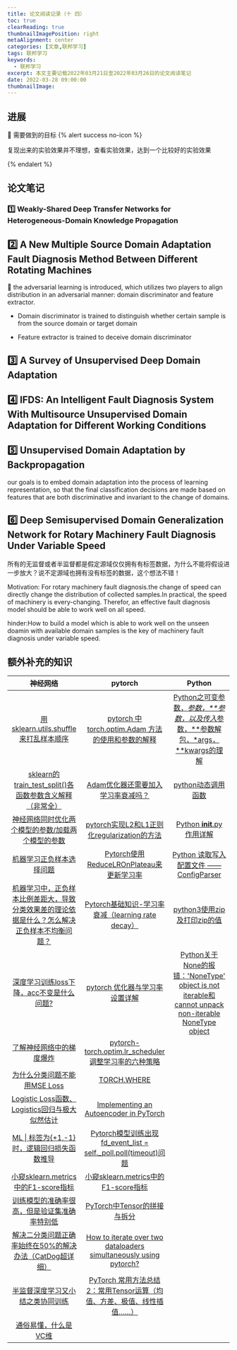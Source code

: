 ```yaml
---
title: 论文阅读记录（十 四）
toc: true
clearReading: true
thumbnailImagePosition: right
metaAlignment: center
categories: [文章,联邦学习]
tags: 联邦学习
keywords:
  - 联邦学习
excerpt: 本文主要记载2022年03月21日至2022年03月26日的论文阅读笔记
date: 2022-03-28 09:00:00
thumbnailImage:
---
```

<!-- toc -->

## 进展
:dart: 需要做到的目标
{% alert success no-icon %}

复现出来的实验效果并不理想，查看实验效果，达到一个比较好的实验效果

{% endalert %}

## 论文笔记



### :one: Weakly-Shared Deep Transfer Networks for Heterogeneous-Domain Knowledge Propagation



## :two: A New Multiple Source Domain Adaptation Fault Diagnosis Method Between Different Rotating Machines

:dart: the adversarial learning is introduced, which utilizes two players to align distribution in an adversarial manner: domain discriminator and feature extractor.

- Domain discriminator is trained to distinguish whether certain sample is from the source domain or target domain

- Feature extractor is trained to deceive domain discriminator

## :three: A Survey of Unsupervised Deep Domain Adaptation



## :four: IFDS: An Intelligent Fault Diagnosis System With Multisource Unsupervised Domain Adaptation for Different Working Conditions





## :five: Unsupervised Domain Adaptation by Backpropagation

our goals is to embed domain adaptation into the process of learning representation, so that the final classification decisions are made based on features that are both discriminative and invariant to the change of domains.



## :six: Deep Semisupervised Domain Generalization Network for Rotary Machinery Fault Diagnosis Under Variable Speed

所有的无监督或者半监督都是假定源域仅仅拥有有标签数据，为什么不能将假设进一步放大？说不定源域也拥有没有标签的数据，这个想法不错！

Motivation: For rotary machinery fault diagnosis.the change of speed can directly change the distribution of collected samples.In practical, the speed of machinery is every-changing. Therefor, an effective fault diagnosis model should be able to work well on all speed.

hinder:How to build a model which is able to work well on the unseen doamin with available domain samples is the key of machinery fault diagnosis under variable speed.





## 额外补充的知识

|                           神经网络                           |                           pytorch                            |                            Python                            |
| :----------------------------------------------------------: | :----------------------------------------------------------: | :----------------------------------------------------------: |
| [用 sklearn.utils.shuffle 来打乱样本顺序](https://blog.csdn.net/qq_36758914/article/details/105552444) | [pytorch 中 torch.optim.Adam 方法的使用和参数的解释](https://blog.csdn.net/Ibelievesunshine/article/details/99624645) | [Python之可变参数，*参数，**参数，以及传入*参数，**参数解包，*args，**kwargs的理解](https://blog.csdn.net/cadi2011/article/details/84871401) |
| [sklearn的train_test_split()各函数参数含义解释（非常全）](https://www.cnblogs.com/Yanjy-OnlyOne/p/11288098.html) | [Adam优化器还需要加入学习率衰减吗？](https://www.cnblogs.com/wuliytTaotao/p/11101652.html) | [python动态调用函数](https://blog.csdn.net/liereli/article/details/79799029) |
| [神经网络同时优化两个模型的参数/加载两个模型的参数](https://blog.csdn.net/leiduifan6944/article/details/103757417) | [pytorch实现L2和L1正则化regularization的方法](https://blog.csdn.net/guyuealian/article/details/88426648) | [Python __init__.py 作用详解](https://www.jianshu.com/p/73f7fbf75183) |
| [机器学习正负样本选择问题](https://blog.csdn.net/songhao22/article/details/82320398) | [Pytorch使用ReduceLROnPlateau来更新学习率](https://blog.csdn.net/emperinter/article/details/108917935) | [Python 读取写入配置文件 —— ConfigParser](https://www.cnblogs.com/feeland/p/4514771.html) |
| [机器学习中，正负样本比例差距大，导致分类效果差的理论依据是什么？怎么解决正负样本不均衡问题？](https://www.zhihu.com/question/56662976) | [Pytorch基础知识-学习率衰减（learning rate decay）](https://cloud.tencent.com/developer/article/1539729) | [python3使用zip及打印zip的值](https://blog.csdn.net/m0_38068876/article/details/108212162) |
| [深度学习训练loss下降，acc不变是什么问题?](https://www.zhihu.com/question/458655169) | [pytorch 优化器与学习率设置详解](https://bbs.cvmart.net/articles/5961) | [Python关于None的报错：'NoneType' object is not iterable和cannot unpack non-iterable NoneType object](https://blog.csdn.net/qq_42780289/article/details/96971940) |
| [了解神经网络中的梯度爆炸](https://www.jiqizhixin.com/articles/2017-12-21-14) | [pytorch-torch.optim.lr_scheduler 调整学习率的六种策略](https://blog.csdn.net/weixin_42264234/article/details/118789135) |                                                              |
| [为什么分类问题不能用MSE Loss](https://zhuanlan.zhihu.com/p/336386852) | [TORCH.WHERE](https://pytorch.org/docs/stable/generated/torch.where.html#torch-where) |                                                              |
| [Logistic Loss函数、Logistics回归与极大似然估计](https://www.zybuluo.com/frank-shaw/note/143260) | [Implementing an Autoencoder in PyTorch](https://www.geeksforgeeks.org/implementing-an-autoencoder-in-pytorch/) |                                                              |
| [ML \| 标签为{+1,-1}时，逻辑回归损失函数推导](https://blog.csdn.net/qq_36810398/article/details/109984319) | [Pytorch模型训练出现fd_event_list = self._poll.poll(timeout)问题](https://blog.csdn.net/qq_36158230/article/details/120720880) |                                                              |
| [小窥sklearn.metrics中的F1-score指标](https://www.jianshu.com/p/ae9a0e9b58ba) | [小窥sklearn.metrics中的F1-score指标](https://www.jianshu.com/p/ae9a0e9b58ba) |                                                              |
| [训练模型的准确率很高，但是验证集准确率特别低](https://blog.csdn.net/bi_diu1368/article/details/90731861) | [PyTorch中Tensor的拼接与拆分](https://blog.csdn.net/weixin_44613063/article/details/89576810) |                                                              |
| [解决二分类问题正确率始终在50%的解决办法（CatDog超详细）](https://blog.csdn.net/qq_44722174/article/details/104640018) | [How to iterate over two dataloaders simultaneously using pytorch?](https://stackoverflow.com/questions/51444059/how-to-iterate-over-two-dataloaders-simultaneously-using-pytorch) |                                                              |
| [半监督深度学习又小结之类协同训练](https://zhuanlan.zhihu.com/p/47550458) | [PyTorch 常用方法总结2：常用Tensor运算（均值、方差、极值、线性插值……）](https://zhuanlan.zhihu.com/p/31494491) |                                                              |
| [通俗易懂，什么是VC维](https://xhxt2008.live/2018/05/11/VC-dimension/) |                                                              |                                                              |
